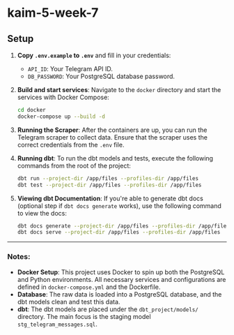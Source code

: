 
# kaim-5-week-7

## Setup

1. **Copy `.env.example` to `.env`** and fill in your credentials:
   - `API_ID`: Your Telegram API ID.
   - `DB_PASSWORD`: Your PostgreSQL database password.
   
2. **Build and start services**:
   Navigate to the `docker` directory and start the services with Docker Compose:
   ```bash
   cd docker
   docker-compose up --build -d
   ```

3. **Running the Scraper**:
   After the containers are up, you can run the Telegram scraper to collect data. Ensure that the scraper uses the correct credentials from the `.env` file.

4. **Running dbt**:
   To run the dbt models and tests, execute the following commands from the root of the project:
   ```bash
   dbt run --project-dir /app/files --profiles-dir /app/files
   dbt test --project-dir /app/files --profiles-dir /app/files
   ```

5. **Viewing dbt Documentation**:
   If you're able to generate dbt docs (optional step if `dbt docs generate` works), use the following command to view the docs:
   ```bash
   dbt docs generate --project-dir /app/files --profiles-dir /app/files
   dbt docs serve --project-dir /app/files --profiles-dir /app/files
   ```

---

### Notes:

- **Docker Setup**: This project uses Docker to spin up both the PostgreSQL and Python environments. All necessary services and configurations are defined in `docker-compose.yml` and the Dockerfile.
- **Database**: The raw data is loaded into a PostgreSQL database, and the dbt models clean and test this data.
- **dbt**: The dbt models are placed under the `dbt_project/models/` directory. The main focus is the staging model `stg_telegram_messages.sql`.